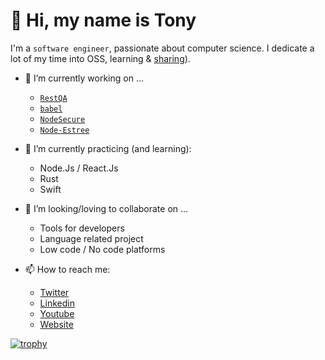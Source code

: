 # 👋 Hi, my name is Tony

I'm a `software engineer`, passionate about computer science. I dedicate a lot of my time into OSS, learning & [sharing](https://www.youtube.com/channel/UC0yiy-XPDRVAgLaAiA8kvrQ)).

- 🔭 I’m currently working on ...
  - [`RestQA`](https://github.com/restqa)
  - [`babel`](https://github.com/babel/babel)
  - [`NodeSecure`](https://github.com/NodeSecure)
  - [`Node-Estree`](https://github.com/fraxken/Node-Estree)

- 🌱 I’m currently practicing (and learning):
  - Node.Js / React.Js
  - Rust
  - Swift
 
- 👯 I’m looking/loving to collaborate on ...
  - Tools for developers
  - Language related project
  - Low code / No code platforms

- 📫 How to reach me:
  - [Twitter](https://twitter.com/tonygo_)
  - [Linkedin](https://www.linkedin.com/in/tonygorez/)
  - [Youtube](https://www.youtube.com/channel/UC0yiy-XPDRVAgLaAiA8kvrQ)
  - [Website](tonygo.dev)

[![trophy](https://github-profile-trophy.vercel.app/?username=tony-go&theme=onedark)](https://github.com/tony-go)
